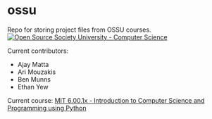 # ossu
Repo for storing project files from OSSU courses. [![Open Source Society University - Computer Science](https://img.shields.io/badge/OSSU-computer--science-blue.svg)](https://github.com/ossu/computer-science)

Current contributors:
* Ajay Matta
* Ari Mouzakis
* Ben Munns
* Ethan Yew

Current course: [MIT 6.00.1x - Introduction to Computer Science and Programming using Python](https://www.edx.org/course/introduction-to-computer-science-and-programming-using-python-0) 
